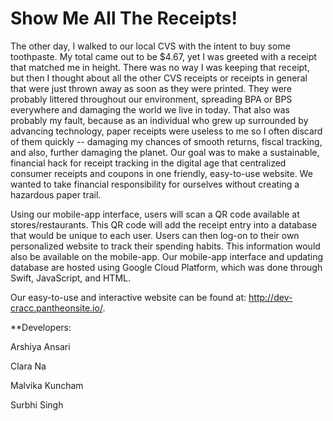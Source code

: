 # Show Me All The Receipts! 


  The other day, I walked to our local CVS with the intent to buy some toothpaste. My total came out to be $4.67, yet I was greeted with a receipt that matched me in height. There was no way I was keeping that receipt, but then I thought about all the other CVS receipts or receipts in general that were just thrown away as soon as they were printed. They were probably littered throughout our environment, spreading BPA or BPS everywhere and damaging the world we live in today. That also was probably my fault, because as an individual who grew up surrounded by advancing technology, paper receipts were useless to me so I often discard of them quickly -- damaging my chances of smooth returns, fiscal tracking, and also, further damaging the planet. Our goal was to make a sustainable, financial hack for receipt tracking in the digital age that centralized consumer receipts and coupons in one friendly, easy-to-use website. We wanted to take financial responsibility for ourselves without creating a hazardous paper trail.
  
  Using our mobile-app interface, users will scan a QR code available at stores/restaurants. This QR code will add the receipt entry into a database that would be unique to each user. Users can then log-on to their own personalized website to track their spending habits. This information would also be available on the mobile-app. Our mobile-app interface and updating database are hosted using Google Cloud Platform, which was done through Swift, JavaScript, and HTML.
  
  Our easy-to-use and interactive website can be found at: http://dev-cracc.pantheonsite.io/. 
  
 **Developers:
 
 Arshiya Ansari
 
 Clara Na
 
 Malvika Kuncham
 
 Surbhi Singh
